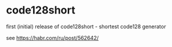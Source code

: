 # code128short

first (initial) release of code128short - shortest code128 generator

see https://habr.com/ru/post/562642/
